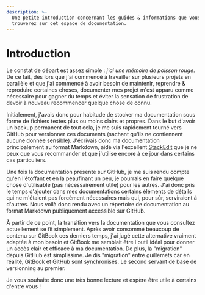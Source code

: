 ```yaml
---
description: >-
  Une petite introduction concernant les guides & informations que vous
  trouverez sur cet espace de documentation.
---
```


# Introduction

Le constat de départ est assez simple : _j'ai une mémoire de poisson rouge_. De ce fait, dès lors que j'ai commencé à travailler sur plusieurs projets en parallèle et que j'ai commencé à avoir besoin de maintenir, reprendre & reproduire certaines choses, documenter mes projet m'est apparu comme nécessaire pour gagner du temps et éviter la sensation de frustration de devoir à nouveau recommencer quelque chose de connu.

Initialement, j'avais donc pour habitude de stocker ma documentation sous forme de fichiers textes plus ou moins clairs et propres. Dans le but d'avoir un backup permanent de tout cela, je me suis rapidement tourné vers GitHub pour versionner ces documents \(sachant qu'ils ne contiennent aucune donnée sensible\). J'écrivais donc ma documentation principalement au format Markdown, aidé via l'excellent [StackEdit](http://stackedit.io) que je ne peux que vous recommander et que j'utilise encore à ce jour dans certains cas particuliers.

Une fois la documentation présente sur GitHub, je me suis rendu compte qu'en l'étoffant et en la peaufinant un peu, je pourrais en faire quelque chose d'utilisable \(pas nécessairement utile\) pour les autres. J'ai donc pris le temps d'ajouter dans mes documentations certains éléments de détails qui ne m'étaient pas forcément nécessaires mais qui, pour sûr, serviraient à d'autres. Nous voilà donc rendu avec un répertoire de documentation au format Markdown publiquement accessible sur GitHub.

À partir de ce point, la transition vers la documentation que vous consultez actuellement se fît simplement. Après avoir consommé beaucoup de contenu sur GitBook ces derniers temps, j'ai jugé cette alternative vraiment adaptée à mon besoin et GitBook me semblait être l'outil idéal pour donner un accès clair et efficace à ma documentation. De plus, la "migration" depuis GitHub est simplissime. Je dis "migration" entre guillemets car en réalité, GitBook et GitHub sont synchronisés. Le second servant de base de versionning au premier.

Je vous souhaite donc une très bonne lecture et espère être utile à certains d'entre vous !


